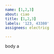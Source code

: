 ```yaml
---         
name: [1,2,3]
about: ciao
title: [1,2,3]
labels: '123, 43380'
assignees: electricg

---         
```


body a
